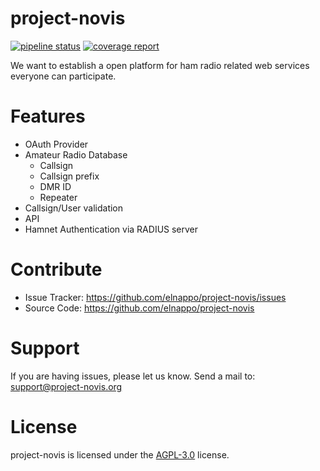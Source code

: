 # project-novis
[![pipeline status](https://gitlab.com/elnappo/project-novis/badges/master/pipeline.svg)](https://gitlab.com/elnappo/project-novis/commits/master)
[![coverage report](https://gitlab.com/elnappo/project-novis/badges/master/coverage.svg)](https://gitlab.com/elnappo/project-novis/commits/master)

We want to establish a open platform for ham radio related web services everyone can participate.

# Features

- OAuth Provider
- Amateur Radio Database
   - Callsign
   - Callsign prefix
   - DMR ID
   - Repeater
- Callsign/User validation
- API
- Hamnet Authentication via RADIUS server

# Contribute

- Issue Tracker: https://github.com/elnappo/project-novis/issues
- Source Code: https://github.com/elnappo/project-novis

# Support

If you are having issues, please let us know.
Send a mail to: support@project-novis.org

# License

project-novis is licensed under the [AGPL-3.0](https://www.gnu.org/licenses/agpl-3.0.en.html) license.
